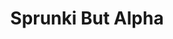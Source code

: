 ---
slug: sprunki-but-alpha
title: Sprunki But Alpha
description: "Sprunki But Alpha is an exciting online game. Play for free directly in your browser!"
icon: /images/popular_mods/Sprunki But Alpha.png
url: https://scratch.mit.edu/projects/1081200267/embed
previewImage: /images/popular_mods/Sprunki But Alpha.png
type: popular mods

# SEO配置
seo:
  title: "Sprunki But Alpha - Play Free Online Game | Fun Browser Games"
  description: "Sprunki But Alpha - Play this fun online game for free in your browser. No download required!"
  ogImage: "/images/popular_mods/Sprunki But Alpha.png"
  keywords: "sprunki-but-alpha, online game, browser game, free game, popular mods game, play online"

videoUrls:
  - https://www.youtube.com/embed/example1
  - https://www.youtube.com/embed/example2

whyPlay:
  title: "Why Play Sprunki But Alpha?"
  items:
    - "Immersive Gameplay: Sprunki But Alpha offers an engaging and immersive gaming experience that will keep you entertained for hours"
    - "Challenging Levels: Test your skills with increasingly difficult challenges and obstacles"
    - "Beautiful Graphics: Enjoy stunning visuals and smooth animations that bring the game world to life"
    - "Regular Updates: New content and features are added regularly to keep the game fresh and exciting"
    - "Free to Play: Experience all the fun without spending a penny"
    - "Community Features: Connect with other players, share strategies, and compete for high scores"
    - "Cross-Platform: Play on any device with a web browser, no downloads required"

features:
  title: "Key Features of Sprunki But Alpha"
  image: "/images/popular_mods/Sprunki But Alpha.png"
  items:
    - "Intuitive Controls: Easy to learn controls make Sprunki But Alpha accessible for players of all skill levels"
    - "Multiple Game Modes: Enjoy various gameplay options that provide different challenges and experiences"
    - "Character Customization: Personalize your gaming experience with unique characters and items"
    - "Achievement System: Complete special tasks to earn rewards and recognition"
    - "Leaderboards: Compete with players worldwide and see who can achieve the highest scores"

characteristics:
  title: "Game Characteristics"
  image: "/images/popular_mods/Sprunki But Alpha.png"
  items:
    - "Genre: Popular mods game with elements of strategy and skill"
    - "Difficulty: Suitable for both casual gamers and those seeking a challenge"
    - "Play Time: Quick sessions or extended gameplay, depending on your preference"
    - "Art Style: Vibrant and engaging visuals that enhance the gaming experience"
    - "Sound Design: Immersive audio that complements the gameplay perfectly"

info: "Sprunki But Alpha is an exciting online game that offers players a unique and engaging gaming experience. With its intuitive controls, stunning visuals, and challenging gameplay, Sprunki But Alpha provides hours of entertainment for players of all ages and skill levels. Whether you're looking for a quick gaming session during a break or an extended play session, Sprunki But Alpha delivers an immersive experience that will keep you coming back for more. The game features multiple levels of increasing difficulty, ensuring that players are constantly challenged as they progress. With regular updates adding new content and features, Sprunki But Alpha remains fresh and exciting, providing endless entertainment options for its growing community of players."

howToPlayIntro: "Welcome to Sprunki But Alpha! This guide will walk you through the basics and help you master the game. Whether you're a beginner or looking to improve your skills, these tips and instructions will enhance your gaming experience."

howToPlaySteps:
  - title: "Getting Started"
    description: "Begin your Sprunki But Alpha adventure by familiarizing yourself with the controls. Use your keyboard or mouse to navigate through the game interface. The tutorial will guide you through the basic mechanics and help you understand the objectives."
  - title: "Understanding the Objectives"
    description: "In Sprunki But Alpha, your main goal is to progress through levels by completing specific objectives. Each level presents unique challenges that require different strategies and approaches."
  - title: "Mastering the Controls"
    description: "Practice using the controls to improve your precision and reaction time. Sprunki But Alpha requires quick reflexes and strategic thinking to overcome obstacles and defeat opponents."
  - title: "Utilizing Power-ups"
    description: "Collect power-ups throughout the game to enhance your abilities and overcome difficult challenges. Each power-up offers unique advantages that can be crucial for success."
  - title: "Developing Strategies"
    description: "As you progress in Sprunki But Alpha, develop effective strategies for different scenarios. Analyze patterns, anticipate challenges, and adapt your approach to maximize your performance."

faq:
  title: "Frequently Asked Questions about Sprunki But Alpha"
  items:
    - question: "Is Sprunki But Alpha free to play?"
      answer: "Yes, Sprunki But Alpha is completely free to play directly in your web browser. No downloads or purchases are required to enjoy the full game experience."
    - question: "Can I play Sprunki But Alpha on mobile devices?"
      answer: "Yes, Sprunki But Alpha is optimized for both desktop and mobile play. You can enjoy the game on any device with a web browser and internet connection."
    - question: "Are there any in-game purchases?"
      answer: "While Sprunki But Alpha is free to play, there may be optional in-game purchases available for cosmetic items or additional features that don't affect core gameplay."
    - question: "How often is Sprunki But Alpha updated?"
      answer: "The developers regularly update Sprunki But Alpha with new content, features, and improvements based on player feedback and game performance."
    - question: "Can I play Sprunki But Alpha offline?"
      answer: "Currently, Sprunki But Alpha requires an internet connection to play as it's a browser-based online game."
    - question: "Is Sprunki But Alpha suitable for children?"
      answer: "Yes, Sprunki But Alpha is designed to be family-friendly and suitable for players of all ages."
    - question: "How do I report bugs or issues?"
      answer: "If you encounter any problems while playing Sprunki But Alpha, you can report them through the game's support page or contact the developers directly through their website."
    - question: "Still Have Questions?"
      answer: "If you have additional questions about Sprunki But Alpha that aren't covered in this FAQ, please visit our support center or contact our customer service team for assistance."
---